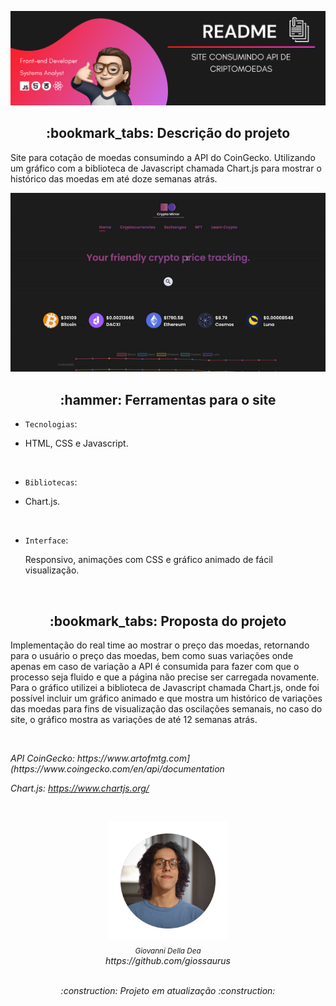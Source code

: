 ![readme img](https://github.com/giossaurus/dacxi_frontend_test/blob/main/readmeimg.png)
<br>


<h2 align="center"> :bookmark_tabs: Descrição do projeto </h2>
<p>Site para cotação de moedas consumindo a API do CoinGecko. Utilizando um gráfico com a biblioteca de Javascript chamada Chart.js para mostrar o histórico das moedas em até doze semanas atrás.<p>
  <div align="center">
    <img src="https://github.com/giossaurus/dacxi_frontend_test/blob/main/readmegif.gif">
  </div>
 <h2 align = "center" >:hammer: Ferramentas para o site</h2>

- `Tecnologias`: 
- <p> HTML, CSS e Javascript.<p>
  <br>
 - `Bibliotecas`: 
- <p> Chart.js.<p>
  <br>
- `Interface`: 
  <p>Responsivo, animações com CSS e gráfico animado de fácil visualização.<p>
<br>
<h2 align="center"> :bookmark_tabs: Proposta do projeto </h2>
<p>Implementação do real time ao mostrar o preço das moedas, retornando para o usuário o preço das moedas, bem como suas variações onde apenas em caso de variação a API é consumida para fazer com que o processo seja fluido e que a página não precise ser carregada novamente. Para o gráfico utilizei a biblioteca de Javascript chamada Chart.js, onde foi possível incluir um gráfico animado e que mostra um histórico de variações das moedas para fins de visualização das oscilações semanais, no caso do site, o gráfico mostra as variações de até 12 semanas atrás.<p><br>

<p><em> API CoinGecko: https://www.artofmtg.com](https://www.coingecko.com/en/api/documentation <em><br>
 
<em> Chart.js: https://www.chartjs.org/<em></h3>
<p><br>

<div align="center">
    <img src="https://github.com/giossaurus/giossaurus/blob/main/profilepic.png" width=190>
</div>    
<div align="center">
    <sub >Giovanni Della Dea</sub>
    <br>https://github.com/giossaurus<br>
</div> <br>
<p align="center">:construction: Projeto em atualização :construction:</p>
